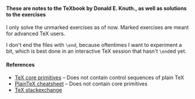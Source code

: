 #### These are notes to the TeXbook by Donald E. Knuth., as well as solutions to the exercises

I only solve the unmarked exercises as of now. Marked exercises are meant for advanced TeX users.

I don't end the files with `\end`, because oftentimes I want to experiment a bit, which is best done in an interactive TeX session that hasn't `\end`ed yet.


#### References

- [TeX core primitives](https://www.tug.org/utilities/plain/cseq.html) &ndash; Does not contain control sequences of plain TeX
- [PlainTeX cheatsheet](https://infohost.nmt.edu/tcc/help/pubs/texcrib.pdf) &ndash; Does not contain core primitives
- [TeX stackexchange](https://tex.stackexchange.com/)
